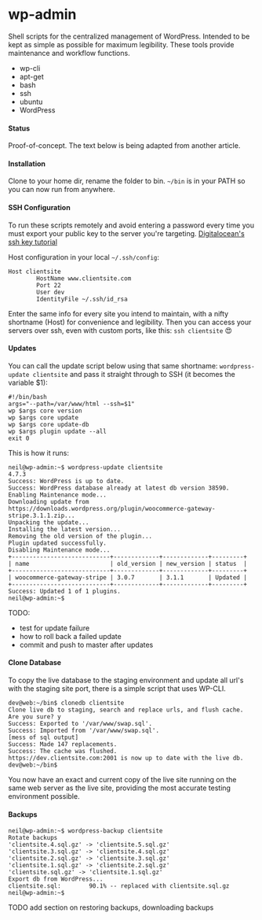 # wp-admin

Shell scripts for the centralized management of WordPress. Intended to be kept as simple as possible for maximum legibility. These tools provide maintenance and workflow functions.

* wp-cli
* apt-get
* bash
* ssh
* ubuntu
* WordPress

#### Status

Proof-of-concept. The text below is being adapted from another article.


#### <a name="install"></a> Installation

Clone to your home dir, rename the folder to bin. `~/bin` is in your PATH so you can now run from anywhere.


#### <a name="ssh"></a> SSH Configuration

To run these scripts remotely and avoid entering a password every time you must export your public key to the server you're targeting. [Digitalocean's ssh key tutorial](https://www.digitalocean.com/community/tutorials/how-to-set-up-ssh-keys--2)

Host configuration in your local `~/.ssh/config`:

```
Host clientsite
        HostName www.clientsite.com
        Port 22
        User dev
        IdentityFile ~/.ssh/id_rsa
```
Enter the same info for every site you intend to maintain, with a nifty shortname (Host) for convenience and legibility. Then you can access your servers over ssh, even with custom ports, like this: `ssh clientsite` 😍


#### <a name="updates"></a> Updates

You can call the update script below using that same shortname: `wordpress-update clientsite` and pass it straight through to SSH (it becomes the variable $1):
```
#!/bin/bash
args="--path=/var/www/html --ssh=$1"
wp $args core version
wp $args core update
wp $args core update-db
wp $args plugin update --all
exit 0
```

This is how it runs:

```
neil@wp-admin:~$ wordpress-update clientsite
4.7.3
Success: WordPress is up to date.
Success: WordPress database already at latest db version 38590.
Enabling Maintenance mode...
Downloading update from https://downloads.wordpress.org/plugin/woocommerce-gateway-stripe.3.1.1.zip...
Unpacking the update...
Installing the latest version...
Removing the old version of the plugin...
Plugin updated successfully.
Disabling Maintenance mode...
+----------------------------+-------------+-------------+---------+
| name                       | old_version | new_version | status  |
+----------------------------+-------------+-------------+---------+
| woocommerce-gateway-stripe | 3.0.7       | 3.1.1       | Updated |
+----------------------------+-------------+-------------+---------+
Success: Updated 1 of 1 plugins.
neil@wp-admin:~$
```

TODO:
* test for update failure
* how to roll back a failed update
* commit and push to master after updates


#### <a name="clone"></a> Clone Database

To copy the live database to the staging environment and update all url's with the staging site port, there is a simple script that uses WP-CLI. 


```
dev@web:~/bin$ clonedb clientsite
Clone live db to staging, search and replace urls, and flush cache.
Are you sure? y
Success: Exported to '/var/www/swap.sql'.
Success: Imported from '/var/www/swap.sql'.
[mess of sql output]
Success: Made 147 replacements.
Success: The cache was flushed.
https://dev.clientsite.com:2001 is now up to date with the live db.
dev@web:~/bin$
```

You now have an exact and current copy of the live site running on the same web server as the live site, providing the most accurate testing environment possible.


#### <a name="backups"></a> Backups

```
neil@wp-admin:~$ wordpress-backup clientsite
Rotate backups
'clientsite.4.sql.gz' -> 'clientsite.5.sql.gz'
'clientsite.3.sql.gz' -> 'clientsite.4.sql.gz'
'clientsite.2.sql.gz' -> 'clientsite.3.sql.gz'
'clientsite.1.sql.gz' -> 'clientsite.2.sql.gz'
'clientsite.sql.gz' -> 'clientsite.1.sql.gz'
Export db from WordPress...
clientsite.sql:        90.1% -- replaced with clientsite.sql.gz
neil@wp-admin:~$
```

TODO add section on restoring backups, downloading backups

